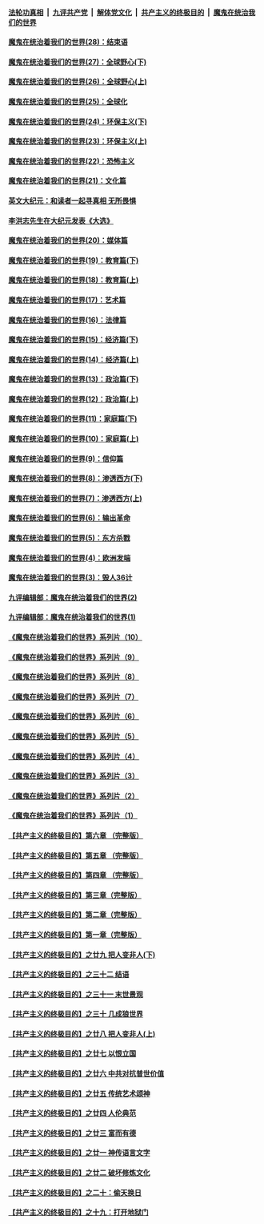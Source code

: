 

####  [法轮功真相](../../../../basic/blob/master/README.md?t=04081502) &nbsp;|&nbsp; [九评共产党](../../../../9ping.md/blob/master/README.md?t=04081502) &nbsp;|&nbsp; [解体党文化](../../../../jtdwh.md/blob/master/README.md?t=04081502)  &nbsp;|&nbsp; [共产主义的终极目的](../../../../gczydzjmd.md/blob/master/README.md?t=04081502) &nbsp;|&nbsp; [魔鬼在统治我们的世界](../../../../mgztzwmdsj.md/blob/master/README.md?t=04081502) 

#### [魔鬼在统治着我们的世界(28)：结束语](../pages/nsc422/n10936246.md?t=04081502) 

#### [魔鬼在统治着我们的世界(27)：全球野心(下)](../pages/nsc422/n10928319.md?t=04081502) 

#### [魔鬼在统治着我们的世界(26)：全球野心(上)](../pages/nsc422/n10900318.md?t=04081502) 

#### [魔鬼在统治着我们的世界(25)：全球化](../pages/nsc422/n10788205.md?t=04081502) 

#### [魔鬼在统治着我们的世界(24)：环保主义(下)](../pages/nsc422/n10695307.md?t=04081502) 

#### [魔鬼在统治着我们的世界(23)：环保主义(上)](../pages/nsc422/n10688613.md?t=04081502) 

#### [魔鬼在统治着我们的世界(22)：恐怖主义](../pages/nsc422/n10614727.md?t=04081502) 

#### [魔鬼在统治着我们的世界(21)：文化篇](../pages/nsc422/n10597706.md?t=04081502) 

#### [英文大纪元：和读者一起寻真相 无所畏惧](../pages/nsc422/n12542027.md?t=04081502) 

#### [李洪志先生在大纪元发表《大选》](../pages/nsc422/n12534746.md?t=04081502) 

#### [魔鬼在统治着我们的世界(20)：媒体篇](../pages/nsc422/n10586579.md?t=04081502) 

#### [魔鬼在统治着我们的世界(19)：教育篇(下)](../pages/nsc422/n10564808.md?t=04081502) 

#### [魔鬼在统治着我们的世界(18)：教育篇(上)](../pages/nsc422/n10526970.md?t=04081502) 

#### [魔鬼在统治着我们的世界(17)：艺术篇](../pages/nsc422/n10499093.md?t=04081502) 

#### [魔鬼在统治着我们的世界(16)：法律篇](../pages/nsc422/n10485969.md?t=04081502) 

#### [魔鬼在统治着我们的世界(15)：经济篇(下)](../pages/nsc422/n10469975.md?t=04081502) 

#### [魔鬼在统治着我们的世界(14)：经济篇(上)](../pages/nsc422/n10457370.md?t=04081502) 

#### [魔鬼在统治着我们的世界(13)：政治篇(下)](../pages/nsc422/n10448270.md?t=04081502) 

#### [魔鬼在统治着我们的世界(12)：政治篇(上)](../pages/nsc422/n10444576.md?t=04081502) 

#### [魔鬼在统治着我们的世界(11)：家庭篇(下)](../pages/nsc422/n10440961.md?t=04081502) 

#### [魔鬼在统治着我们的世界(10)：家庭篇(上)](../pages/nsc422/n10435448.md?t=04081502) 

#### [魔鬼在统治着我们的世界(9)：信仰篇](../pages/nsc422/n10432159.md?t=04081502) 

#### [魔鬼在统治着我们的世界(8)：渗透西方(下)](../pages/nsc422/n10429603.md?t=04081502) 

#### [魔鬼在统治着我们的世界(7)：渗透西方(上)](../pages/nsc422/n10426013.md?t=04081502) 

#### [魔鬼在统治着我们的世界(6)：输出革命](../pages/nsc422/n10421536.md?t=04081502) 

#### [魔鬼在统治着我们的世界(5)：东方杀戮](../pages/nsc422/n10417707.md?t=04081502) 

#### [魔鬼在统治着我们的世界(4)：欧洲发端](../pages/nsc422/n10414890.md?t=04081502) 

#### [魔鬼在统治着我们的世界(3)：毁人36计](../pages/nsc422/n10411583.md?t=04081502) 

#### [九评编辑部：魔鬼在统治着我们的世界(2)](../pages/nsc422/n10410036.md?t=04081502) 

#### [九评编辑部：魔鬼在统治着我们的世界(1)](../pages/nsc422/n10406825.md?t=04081502) 

#### [《魔鬼在统治着我们的世界》系列片（10）](../pages/nsc422/n12292670.md?t=04081502) 

#### [《魔鬼在统治着我们的世界》系列片（9）](../pages/nsc422/n12290859.md?t=04081502) 

#### [《魔鬼在统治着我们的世界》系列片（8）](../pages/nsc422/n12287445.md?t=04081502) 

#### [《魔鬼在统治着我们的世界》系列片（7）](../pages/nsc422/n12283425.md?t=04081502) 

#### [《魔鬼在统治着我们的世界》系列片（6）](../pages/nsc422/n12282314.md?t=04081502) 

#### [《魔鬼在统治着我们的世界》系列片（5）](../pages/nsc422/n12281419.md?t=04081502) 

#### [《魔鬼在统治着我们的世界》系列片（4）](../pages/nsc422/n12274024.md?t=04081502) 

#### [《魔鬼在统治着我们的世界》系列片（3）](../pages/nsc422/n12271322.md?t=04081502) 

#### [《魔鬼在统治着我们的世界》系列片（2）](../pages/nsc422/n12269049.md?t=04081502) 

#### [《魔鬼在统治着我们的世界》系列片（1）](../pages/nsc422/n12267575.md?t=04081502) 

#### [【共产主义的终极目的】第六章 （完整版）](../pages/nsc422/n11428913.md?t=04081502) 

#### [【共产主义的终极目的】第五章 （完整版）](../pages/nsc422/n11428912.md?t=04081502) 

#### [【共产主义的终极目的】第四章 （完整版）](../pages/nsc422/n11428907.md?t=04081502) 

#### [【共产主义的终极目的】第三章（完整版）](../pages/nsc422/n11428848.md?t=04081502) 

#### [【共产主义的终极目的】第二章（完整版）](../pages/nsc422/n11428831.md?t=04081502) 

#### [【共产主义的终极目的】第一章（完整版）](../pages/nsc422/n11417651.md?t=04081502) 

#### [【共产主义的终极目的】之廿九 把人变非人(下)](../pages/nsc422/n11344140.md?t=04081502) 

#### [【共产主义的终极目的】之三十二 结语](../pages/nsc422/n11360535.md?t=04081502) 

#### [【共产主义的终极目的】之三十一 末世景观](../pages/nsc422/n11351129.md?t=04081502) 

#### [【共产主义的终极目的】之三十 几成狼世界](../pages/nsc422/n11348280.md?t=04081502) 

#### [【共产主义的终极目的】之廿八 把人变非人(上)](../pages/nsc422/n11340492.md?t=04081502) 

#### [【共产主义的终极目的】之廿七 以恨立国](../pages/nsc422/n11336944.md?t=04081502) 

#### [【共产主义的终极目的】之廿六 中共对抗普世价值](../pages/nsc422/n11324785.md?t=04081502) 

#### [【共产主义的终极目的】之廿五 传统艺术颂神](../pages/nsc422/n11296396.md?t=04081502) 

#### [【共产主义的终极目的】之廿四 人伦典范](../pages/nsc422/n11296397.md?t=04081502) 

#### [【共产主义的终极目的】之廿三 富而有德](../pages/nsc422/n11283598.md?t=04081502) 

#### [【共产主义的终极目的】之廿一 神传语言文字](../pages/nsc422/n11263265.md?t=04081502) 

#### [【共产主义的终极目的】之廿二 破坏修炼文化](../pages/nsc422/n11245728.md?t=04081502) 

#### [【共产主义的终极目的】之二十：偷天换日](../pages/nsc422/n11238846.md?t=04081502) 

#### [【共产主义的终极目的】之十九：打开地狱门](../pages/nsc422/n11206376.md?t=04081502) 

